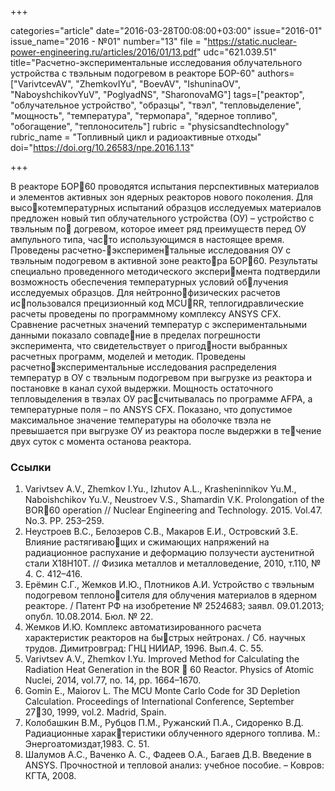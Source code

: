 +++

categories="article"
date="2016-03-28T00:08:00+03:00"
issue="2016-01"
issue_name="2016 - №01"
number="13"
file = "https://static.nuclear-power-engineering.ru/articles/2016/01/13.pdf"
udc="621.039.51"
title="Расчетно-экспериментальные исследования облучательного устройства с твэльным подогревом в реакторе БОР-60"
authors=["VarivtcevAV", "ZhemkovIYu", "BoevAV", "IshuninaOV", "NaboyshchikovYuV", "PoglyadNS", "SharonovaMG"]
tags=["реактор", "облучательное устройство", "образцы", "твэл", "тепловыделение", "мощность", "температура", "термопара", "ядерное топливо", "обогащение", "теплоноситель"]
rubric = "physicsandtechnology"
rubric_name = "Топливный цикл и радиоактивные отходы"
doi="https://doi.org/10.26583/npe.2016.1.13"

+++

В реакторе БОР60 проводятся испытания перспективных материалов и элементов активных зон ядерных реакторов нового поколения. Для высокотемпературных испытаний образцов исследуемых материалов предложен новый тип облучательного устройства (ОУ) – устройство с твэльным по догревом, которое имеет ряд преимуществ перед ОУ ампульного типа, часто использующимся в настоящее время. Проведены расчетно-экспериментальные исследования ОУ с твэльным подогревом в активной зоне реактора БОР60. Результаты специально проведенного методического эксперимента подтвердили возможность обеспечения температурных условий облучения исследуемых образцов. Для нейтроннофизических расчетов использовался прецизионный код MCURR, теплогидравлические расчеты проведены по программному комплексу ANSYS CFX. Сравнение расчетных значений температур с экспериментальными данными показало совпадение в пределах погрешности эксперимента, что свидетельствует о пригодности выбранных расчетных программ, моделей и методик. Проведены расчетноэкспериментальные исследования распределения температур в ОУ с твэльным подогревом при выгрузке из реактора и постановке в канал сухой выдержки. Мощность остаточного тепловыделения в твэлах ОУ рассчитывалась по программе AFPA, а температурные поля – по ANSYS CFX. Показано, что допустимое максимальное значение температуры на оболочке твэла не превышается при выгрузке ОУ из реактора после выдержки в течение двух суток с момента останова реактора.

### Ссылки

1. Varivtsev A.V., Zhemkov I.Yu., Izhutov A.L., Krasheninnikov Yu.M., Naboishchikov Yu.V., Neustroev V.S., Shamardin V.K. Prolongation of the BOR60 operation // Nuclear Engineering and Technology. 2015. Vol.47. No.3. PP. 253–259.
2. Неустроев В.С., Белозеров С.В., Макаров Е.И., Островский З.Е. Влияние растягивающих и сжимающих напряжений на радиационное распухание и деформацию ползучести аустенитной стали Х18Н10Т. // Физика металлов и металловедение, 2010, т.110, № 4. С. 412–416.
3. Ерёмин С.Г., Жемков И.Ю., Плотников А.И. Устройство с твэльным подогревом теплоносителя для облучения материалов в ядерном реакторе. / Патент РФ на изобретение № 2524683; заявл. 09.01.2013; опубл. 10.08.2014. Бюл. № 22.
4. Жемков И.Ю. Комплекс автоматизированного расчета характеристик реакторов на быстрых нейтронах. / Сб. научных трудов. Димитровград: ГНЦ НИИАР, 1996. Вып.4. С. 55.
5. Varivtsev A.V., Zhemkov I.Yu. Improved Method for Calculating the Radiation Heat Generation in the BOR  60 Reactor. Physics of Atomic Nuclei, 2014, vol.77, no. 14, pp. 1664–1670.
6. Gomin E., Maiorov L. The MCU Monte Carlo Code for 3D Depletion Calculation. Proceedings of International Conference, September 2730, 1999, vol.2. Madrid, Spain.
7. Колобашкин В.М., Рубцов П.М., Ружанский П.А., Сидоренко В.Д. Радиационные характеристики облученного ядерного топлива. М.: Энергоатомиздат,1983. С. 51.
8. Шалумов А.С., Ваченко А. С., Фадеев О.А., Багаев Д.В. Введение в ANSYS. Прочностной и тепловой анализ: учебное пособие. – Ковров: КГТА, 2008.